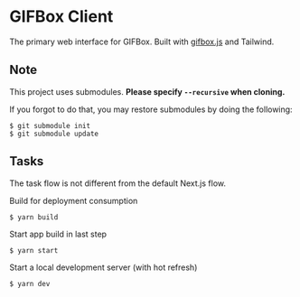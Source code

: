 # GIFBox Client

The primary web interface for GIFBox. Built with [gifbox.js](https://npmjs.com/package/gifbox.js) and Tailwind.

## Note

This project uses submodules. **Please specify `--recursive` when cloning.**

If you forgot to do that, you may restore submodules by doing the following:

```
$ git submodule init
$ git submodule update
```

## Tasks

The task flow is not different from the default Next.js flow.

Build for deployment consumption

```
$ yarn build
```

Start app build in last step

```
$ yarn start
```

Start a local development server (with hot refresh)

```
$ yarn dev
```
